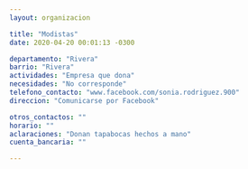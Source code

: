 ```yaml
---
layout: organizacion

title: "Modistas"
date: 2020-04-20 00:01:13 -0300

departamento: "Rivera"
barrio: "Rivera"
actividades: "Empresa que dona"
necesidades: "No corresponde"
telefono_contacto: "www.facebook.com/sonia.rodriguez.900"
direccion: "Comunicarse por Facebook"

otros_contactos: ""
horario: ""
aclaraciones: "Donan tapabocas hechos a mano"
cuenta_bancaria: ""

---
```

